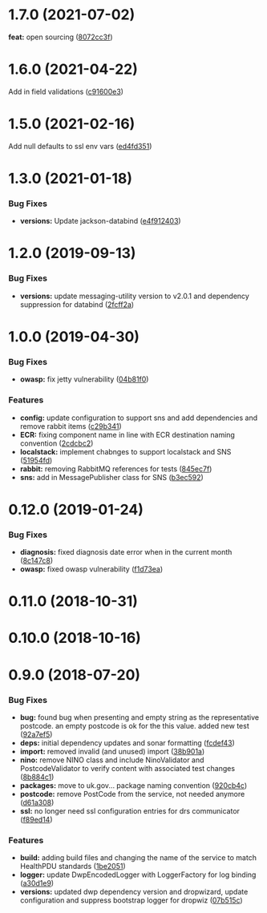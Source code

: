 <a name="1.7.0"></a>
# 1.7.0 (2021-07-02)

**feat:** open sourcing ([8072cc3f](https://gitlab.com/dwp/health/ds1500/components/ms-ds1500-controller/commit/8072cc3f/)) 

<a name="1.6.0"></a>
# 1.6.0 (2021-04-22)

Add in field validations ([c91600e3](https://gitlab.com/dwp/health/ds1500/components/ms-ds1500-controller/commit/c91600e3/)) 

<a name="1.5.0"></a>
# 1.5.0 (2021-02-16)

Add null defaults to ssl env vars ([ed4fd351](https://gitlab.com/dwp/health/ds1500/components/ms-ds1500-controller/commit/ed4fd351/)) 

<a name="1.3.0"></a>
# 1.3.0 (2021-01-18)

### Bug Fixes

* **versions:** Update jackson-databind ([e4f912403](https://gitlab.com/dwp/health/ds1500/components/ms-ds1500-controller/commit/e4f912403/))

<a name="1.2.0"></a>
# 1.2.0 (2019-09-13)

### Bug Fixes

* **versions:** update messaging-utility version to v2.0.1 and dependency suppression for databind ([2fcff2a](https://gitlab.com/dwp/SecureComms/ds1500-controller/commit/2fcff2a))


<a name="1.0.0"></a>
# 1.0.0 (2019-04-30)


### Bug Fixes

* **owasp:** fix jetty vulnerability ([04b81f0](https://gitlab.com/dwp/SecureComms/ds1500-controller/commit/04b81f0))


### Features

* **config:** update configuration to support sns and add dependencies and remove rabbit items ([c29b341](https://gitlab.com/dwp/SecureComms/ds1500-controller/commit/c29b341))
* **ECR:** fixing component name in line with ECR destination naming convention ([2cdcbc2](https://gitlab.com/dwp/SecureComms/ds1500-controller/commit/2cdcbc2))
* **localstack:** implement chabnges to support localstack and SNS ([51954fd](https://gitlab.com/dwp/SecureComms/ds1500-controller/commit/51954fd))
* **rabbit:** removing RabbitMQ references for tests ([845ec7f](https://gitlab.com/dwp/SecureComms/ds1500-controller/commit/845ec7f))
* **sns:** add in MessagePublisher class for SNS ([b3ec592](https://gitlab.com/dwp/SecureComms/ds1500-controller/commit/b3ec592))



<a name="0.12.0"></a>
# 0.12.0 (2019-01-24)


### Bug Fixes

* **diagnosis:** fixed diagnosis date error when in the current month ([8c147c8](https://gitlab.com/dwp/SecureComms/ds1500-controller/commit/8c147c8))
* **owasp:** fixed owasp vulnerability ([f1d73ea](https://gitlab.com/dwp/SecureComms/ds1500-controller/commit/f1d73ea))



<a name="0.11.0"></a>
# 0.11.0 (2018-10-31)



<a name="0.10.0"></a>
# 0.10.0 (2018-10-16)



<a name="0.9.0"></a>
# 0.9.0 (2018-07-20)


### Bug Fixes

* **bug:** found bug when presenting and empty string as the representative postcode.  an empty postcode is ok for the this value.  added new test ([92a7ef5](https://gitlab.com/dwp/SecureComms/ds1500-controller/commit/92a7ef5))
* **deps:** initial dependency updates and sonar formatting ([fcdef43](https://gitlab.com/dwp/SecureComms/ds1500-controller/commit/fcdef43))
* **import:** removed invalid (and unused) import ([38b901a](https://gitlab.com/dwp/SecureComms/ds1500-controller/commit/38b901a))
* **nino:** remove NINO class and include NinoValidator and PostcodeValidator to verify content with associated test changes ([8b884c1](https://gitlab.com/dwp/SecureComms/ds1500-controller/commit/8b884c1))
* **packages:** move to uk.gov... package naming convention ([920cb4c](https://gitlab.com/dwp/SecureComms/ds1500-controller/commit/920cb4c))
* **postcode:** remove PostCode from the service, not needed anymore ([d61a308](https://gitlab.com/dwp/SecureComms/ds1500-controller/commit/d61a308))
* **ssl:** no longer need ssl configuration entries for drs communicator ([f89ed14](https://gitlab.com/dwp/SecureComms/ds1500-controller/commit/f89ed14))


### Features

* **build:** adding build files and changing the name of the service to match HealthPDU standards ([1be2051](https://gitlab.com/dwp/SecureComms/ds1500-controller/commit/1be2051))
* **logger:** update DwpEncodedLogger with LoggerFactory for log binding ([a30d1e9](https://gitlab.com/dwp/SecureComms/ds1500-controller/commit/a30d1e9))
* **versions:** updated dwp dependency version and dropwizard, update configuration and suppress bootstrap logger for dropwiz ([07b515c](https://gitlab.com/dwp/SecureComms/ds1500-controller/commit/07b515c))




